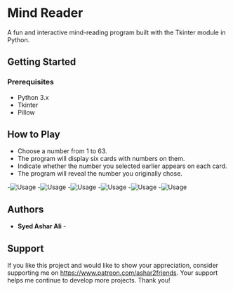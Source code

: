 # Mind Reader

A fun and interactive mind-reading program built with the Tkinter module in Python. 

## Getting Started

### Prerequisites

- Python 3.x
- Tkinter
- Pillow


## How to Play

- Choose a number from 1 to 63.
- The program will display six cards with numbers on them.
- Indicate whether the number you selected earlier appears on each card.
- The program will reveal the number you originally chose.


-![Usage](screenshots/1675101459.jpg)
-![Usage](screenshots/1675100580.jpg)
-![Usage](screenshots/1675100591.jpg)
-![Usage](screenshots/1675100623.jpg)
-![Usage](screenshots/1675101628.jpg)
-![Usage](screenshots/1675104988.jpg)


## Authors

* **Syed Ashar Ali** -

## Support

If you like this project and would like to show your appreciation, consider supporting me on https://www.patreon.com/ashar2friends. Your support helps me continue to develop more projects. Thank you!
